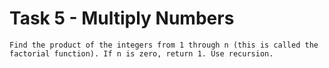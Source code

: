 # Task 5 - Multiply Numbers

```
Find the product of the integers from 1 through n (this is called the factorial function). If n is zero, return 1. Use recursion.
```